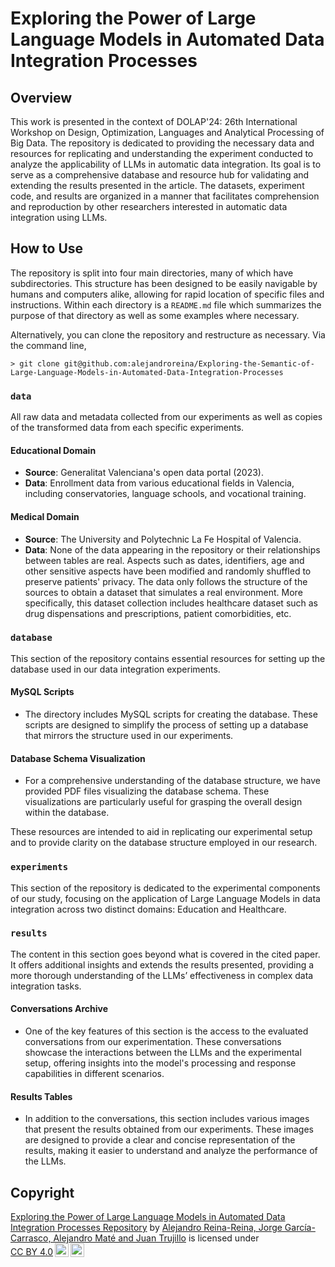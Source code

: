 # Exploring the Power of Large Language Models in Automated Data Integration Processes 

## Overview
This work is presented in the context of DOLAP'24: 26th International Workshop on Design, Optimization, Languages and Analytical Processing of Big Data. The repository is dedicated to providing the necessary data and resources for replicating and understanding the experiment conducted to analyze the applicability of LLMs in automatic data integration. Its goal is to serve as a comprehensive database and resource hub for validating and extending the results presented in the article. The datasets, experiment code, and results are organized in a manner that facilitates comprehension and reproduction by other researchers interested in automatic data integration using LLMs. 

## How to Use
The repository is split into four main directories, many of which have subdirectories. This structure has been designed to be easily navigable by humans and computers alike, allowing for rapid location of specific files and instructions. Within each directory is a `README.md` file which summarizes the purpose of that directory as well as some examples where necessary. 

Alternatively, you can clone the repository and restructure as necessary. Via 
the command line,

```
> git clone git@github.com:alejandroreina/Exploring-the-Semantic-of-Large-Language-Models-in-Automated-Data-Integration-Processes
```

### **`data`** 
All raw data and metadata collected from our experiments as well as copies of the transformed data from each specific experiments. 

#### Educational Domain
- **Source**: Generalitat Valenciana's open data portal (2023).
- **Data**: Enrollment data from various educational fields in Valencia, including conservatories, language schools, and vocational training.

#### Medical Domain
- **Source**: The University and Polytechnic La Fe Hospital of Valencia.
- **Data**: None of the data appearing in the repository or their relationships between tables are real. Aspects such as dates, identifiers, age and other sensitive aspects have been modified and randomly shuffled to preserve patients' privacy. The data only follows the structure of the sources to obtain a dataset that simulates a real environment. More specifically, this dataset collection includes healthcare dataset such as drug dispensations and prescriptions, patient comorbidities, etc. 

### **`database`** 
This section of the repository contains essential resources for setting up the database used in our data integration experiments.

#### MySQL Scripts
- The directory includes MySQL scripts for creating the database. These scripts are designed to simplify the process of setting up a database that mirrors the structure used in our experiments.

#### Database Schema Visualization
- For a comprehensive understanding of the database structure, we have provided PDF files visualizing the database schema. These visualizations are particularly useful for grasping the overall design within the database.

These resources are intended to aid in replicating our experimental setup and to provide clarity on the database structure employed in our research.

### **`experiments`**
This section of the repository is dedicated to the experimental components of our study, focusing on the application of Large Language Models in data integration across two distinct domains: Education and Healthcare.


### **`results`** 
The content in this section goes beyond what is covered in the cited paper. It offers additional insights and extends the results presented, providing a more thorough understanding of the LLMs’ effectiveness in complex data integration tasks.

#### Conversations Archive
- One of the key features of this section is the access to the evaluated conversations from our experimentation. These conversations showcase the interactions between the LLMs and the experimental setup, offering insights into the model's processing and response capabilities in different scenarios.

#### Results Tables
- In addition to the conversations, this section includes various images that present the results obtained from our experiments. These images are designed to provide a clear and concise representation of the results, making it easier to understand and analyze the performance of the LLMs.

## Copyright
 <p xmlns:cc="http://creativecommons.org/ns#" xmlns:dct="http://purl.org/dc/terms/"><a property="dct:title" rel="cc:attributionURL" href="https://github.com/alejandroreina/Exploring-the-Power-of-Large-Language-Models-in-Automated-Data-Integration-Processes-Repository/blob/main/README.md">Exploring the Power of Large Language Models in Automated Data Integration Processes Repository</a> by <a rel="cc:attributionURL dct:creator" property="cc:attributionName" href="https://cvnet.cpd.ua.es/curriculum-breve/es/reina-reina-alejandro/30282">Alejandro Reina-Reina, Jorge García-Carrasco, Alejandro Maté and Juan Trujillo</a> is licensed under <a href="http://creativecommons.org/licenses/by/4.0/?ref=chooser-v1" target="_blank" rel="license noopener noreferrer" style="display:inline-block;">CC BY 4.0<img style="height:22px!important;margin-left:3px;vertical-align:text-bottom;" src="https://mirrors.creativecommons.org/presskit/icons/cc.svg?ref=chooser-v1"><img style="height:22px!important;margin-left:3px;vertical-align:text-bottom;" src="https://mirrors.creativecommons.org/presskit/icons/by.svg?ref=chooser-v1"></a></p> 


